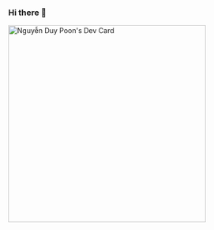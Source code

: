 ### Hi there 👋
<a href="https://app.daily.dev/doonpy"><img src="https://api.daily.dev/devcards/4412301468ca48bcb892ab520116fef2.png?r=dsz" width="400" alt="Nguyễn Duy Poon's Dev Card"/></a>
<!--
**doonpy/doonpy** is a ✨ _special_ ✨ repository because its `README.md` (this file) appears on your GitHub profile.

Here are some ideas to get you started:

- 🔭 I’m currently working on ...
- 🌱 I’m currently learning ...
- 👯 I’m looking to collaborate on ...
- 🤔 I’m looking for help with ...
- 💬 Ask me about ...
- 📫 How to reach me: ...
- 😄 Pronouns: ...
- ⚡ Fun fact: ...
-->
